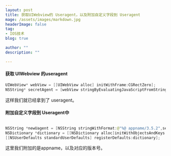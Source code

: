 ```yaml
---
layout: post
title: 获取UIWebview的 Useragent，以及附加自定义字段到 Useragent
mage: /assets/images/markdown.jpg
headerImage: false
tag:
- IOS技术
blog: true

author: ""
description: ""

---
```


#### 获取 UIWebview 的useragent

```java
UIWebView* webView = [[UIWebView alloc] initWithFrame:CGRectZero];  
NSString* secretAgent = [webView stringByEvaluatingJavaScriptFromString:@"navigator.userAgent"];

```
这样我们就已经拿到了 useragent。


#### 附加自定义字段到 Useragent中

```java

NSString *newUagent = [NSString stringWithFormat:@"%@ appname/3.5.2",secretAgent];  
NSDictionary *dictionary = [[NSDictionary alloc]initWithObjectsAndKeys:newUagent, @"UserAgent", nil nil];  
[[NSUserDefaults standardUserDefaults] registerDefaults:dictionary];  

```
这里我们附加的是appname，以及对应的版本号。